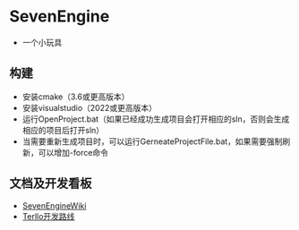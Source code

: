 ﻿# SevenEngine
* 一个小玩具
## 构建
* 安装cmake（3.6或更高版本）
* 安装visualstudio（2022或更高版本）
* 运行OpenProject.bat（如果已经成功生成项目会打开相应的sln，否则会生成相应的项目后打开sln）
* 当需要重新生成项目时，可以运行GerneateProjectFile.bat，如果需要强制刷新，可以增加-force命令
## 文档及开发看板
* [SevenEngineWiki](https://github.com/rgbsparrows/SevenEngine/wiki)
* [Terllo开发路线](https://trello.com/b/irnV6VNs/seven-engine)
